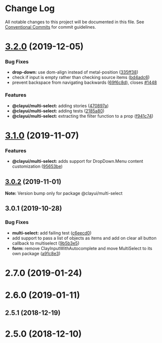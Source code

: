 # Change Log

All notable changes to this project will be documented in this file.
See [Conventional Commits](https://conventionalcommits.org) for commit guidelines.

# [3.2.0](https://github.com/liferay/clay/tree/master/packages/clay-multi-select/compare/@clayui/multi-select@3.1.0...@clayui/multi-select@3.2.0) (2019-12-05)


### Bug Fixes

* **drop-down:** use dom-align instead of metal-position ([335ff38](https://github.com/liferay/clay/tree/master/packages/clay-multi-select/commit/335ff38))
* check if input is empty rather than checking source items ([bd4adc6](https://github.com/liferay/clay/tree/master/packages/clay-multi-select/commit/bd4adc6))
* prevent backspace from navigating backwards ([69f6c8d](https://github.com/liferay/clay/tree/master/packages/clay-multi-select/commit/69f6c8d)), closes [#1448](https://github.com/liferay/clay/tree/master/packages/clay-multi-select/issues/1448)


### Features

* **@clayui/multi-select:** adding stories ([470897a](https://github.com/liferay/clay/tree/master/packages/clay-multi-select/commit/470897a))
* **@clayui/multi-select:** adding tests ([2185a80](https://github.com/liferay/clay/tree/master/packages/clay-multi-select/commit/2185a80))
* **@clayui/multi-select:** extracting the filter function to a prop ([f941c74](https://github.com/liferay/clay/tree/master/packages/clay-multi-select/commit/f941c74))





# [3.1.0](https://github.com/liferay/clay/tree/master/packages/clay-multi-select/compare/@clayui/multi-select@3.0.2...@clayui/multi-select@3.1.0) (2019-11-07)

### Features

-   **@clayui/multi-select:** adds support for DropDown.Menu content customization ([95653be](https://github.com/liferay/clay/tree/master/packages/clay-multi-select/commit/95653be))

## [3.0.2](https://github.com/liferay/clay/tree/master/packages/clay-multi-select/compare/@clayui/multi-select@3.0.1...@clayui/multi-select@3.0.2) (2019-11-01)

**Note:** Version bump only for package @clayui/multi-select

## 3.0.1 (2019-10-28)

### Bug Fixes

-   **multi-select:** add failing test ([c6eecd0](https://github.com/liferay/clay/tree/master/packages/clay-multi-select/commit/c6eecd0))
-   add support to pass a list of objects as items and add on clear all button callback to multiselect ([9b5b3e5](https://github.com/liferay/clay/tree/master/packages/clay-multi-select/commit/9b5b3e5))
-   **form:** remove ClayInputWithAutocomplete and move MultiSelect to its own package ([a91c8e3](https://github.com/liferay/clay/tree/master/packages/clay-multi-select/commit/a91c8e3))

# 2.7.0 (2019-01-24)

# 2.6.0 (2019-01-11)

## 2.5.1 (2018-12-19)

# 2.5.0 (2018-12-10)
